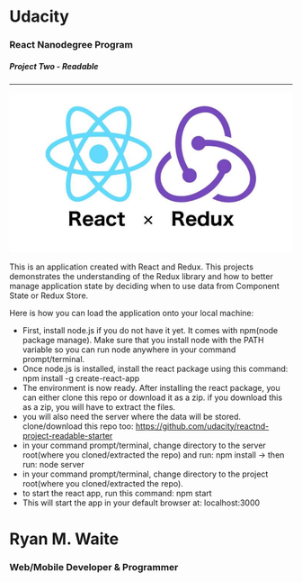 # Udacity
### React Nanodegree Program
##### Project Two - Readable
-----

![](react_and_redux.jpg)

This is an application created with React and Redux. This projects demonstrates the understanding of the
Redux library and how to better manage application state by deciding when to use data from Component State or Redux Store.

Here is how you can load the application onto your local machine:

* First, install node.js if you do not have it yet. It comes with npm(node package manage).
Make sure that you install node with the PATH variable so you can run node anywhere in your command prompt/terminal.
* Once node.js is installed, install the react package using this command: npm install -g create-react-app
* The environment is now ready. After installing the react package, you can either clone this repo or download it as a zip. if you download this as a zip, you will have to extract the files.
* you will also need the server where the data will be stored. clone/download this repo too: https://github.com/udacity/reactnd-project-readable-starter
* in your command prompt/terminal, change directory to the server root(where you cloned/extracted the repo) and run: npm install -> then run: node server
* in your command prompt/terminal, change directory to the project root(where you cloned/extracted the repo).
* to start the react app, run this command: npm start
* This will start the app in your default browser at: localhost:3000


# Ryan M. Waite
### Web/Mobile Developer & Programmer

